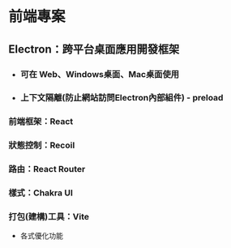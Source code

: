 # 前端專案

## Electron：跨平台桌面應用開發框架
- ### 可在 Web、Windows桌面、Mac桌面使用
- ### 上下文隔離(防止網站訪問Electron內部組件) - preload

   

### 前端框架：React
### 狀態控制：Recoil
### 路由：React Router
### 樣式：Chakra UI

### 打包(建構)工具：Vite
- 各式優化功能